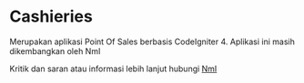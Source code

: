 # Cashieries 

Merupakan aplikasi Point Of Sales berbasis CodeIgniter 4. Aplikasi ini masih dikembangkan oleh NmI 

Kritik dan saran atau informasi lebih lanjut hubungi [NmI](https://wa.me/62895375026626)
